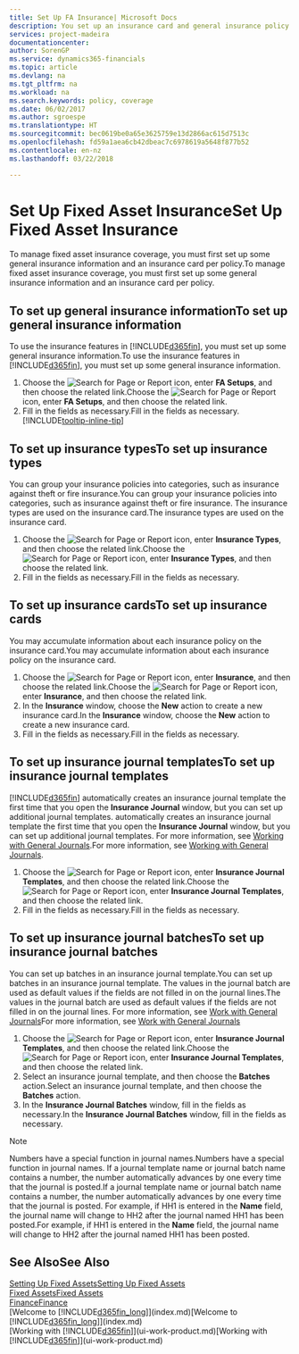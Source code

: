 ```yaml
---
title: Set Up FA Insurance| Microsoft Docs
description: You set up an insurance card and general insurance policy information to manage fixed asset insurance coverage.
services: project-madeira
documentationcenter: 
author: SorenGP
ms.service: dynamics365-financials
ms.topic: article
ms.devlang: na
ms.tgt_pltfrm: na
ms.workload: na
ms.search.keywords: policy, coverage
ms.date: 06/02/2017
ms.author: sgroespe
ms.translationtype: HT
ms.sourcegitcommit: bec0619be0a65e3625759e13d2866ac615d7513c
ms.openlocfilehash: fd59a1aea6cb42dbeac7c6978619a5648f877b52
ms.contentlocale: en-nz
ms.lasthandoff: 03/22/2018

---
```

# <a name="set-up-fixed-asset-insurance"></a><span data-ttu-id="5a6b3-103">Set Up Fixed Asset Insurance</span><span class="sxs-lookup"><span data-stu-id="5a6b3-103">Set Up Fixed Asset Insurance</span></span>
<span data-ttu-id="5a6b3-104">To manage fixed asset insurance coverage, you must first set up some general insurance information and an insurance card per policy.</span><span class="sxs-lookup"><span data-stu-id="5a6b3-104">To manage fixed asset insurance coverage, you must first set up some general insurance information and an insurance card per policy.</span></span>

## <a name="to-set-up-general-insurance-information"></a><span data-ttu-id="5a6b3-105">To set up general insurance information</span><span class="sxs-lookup"><span data-stu-id="5a6b3-105">To set up general insurance information</span></span>
<span data-ttu-id="5a6b3-106">To use the insurance features in [!INCLUDE[d365fin](includes/d365fin_md.md)], you must set up some general insurance information.</span><span class="sxs-lookup"><span data-stu-id="5a6b3-106">To use the insurance features in [!INCLUDE[d365fin](includes/d365fin_md.md)], you must set up some general insurance information.</span></span>  

1. <span data-ttu-id="5a6b3-107">Choose the ![Search for Page or Report](media/ui-search/search_small.png "Search for Page or Report icon") icon, enter **FA Setups**, and then choose the related link.</span><span class="sxs-lookup"><span data-stu-id="5a6b3-107">Choose the ![Search for Page or Report](media/ui-search/search_small.png "Search for Page or Report icon") icon, enter **FA Setups**, and then choose the related link.</span></span>  
2. <span data-ttu-id="5a6b3-108">Fill in the fields as necessary.</span><span class="sxs-lookup"><span data-stu-id="5a6b3-108">Fill in the fields as necessary.</span></span> [!INCLUDE[tooltip-inline-tip](includes/tooltip-inline-tip_md.md)]  

## <a name="to-set-up-insurance-types"></a><span data-ttu-id="5a6b3-109">To set up insurance types</span><span class="sxs-lookup"><span data-stu-id="5a6b3-109">To set up insurance types</span></span>
<span data-ttu-id="5a6b3-110">You can group your insurance policies into categories, such as insurance against theft or fire insurance.</span><span class="sxs-lookup"><span data-stu-id="5a6b3-110">You can group your insurance policies into categories, such as insurance against theft or fire insurance.</span></span> <span data-ttu-id="5a6b3-111">The insurance types are used on the insurance card.</span><span class="sxs-lookup"><span data-stu-id="5a6b3-111">The insurance types are used on the insurance card.</span></span>

1. <span data-ttu-id="5a6b3-112">Choose the ![Search for Page or Report](media/ui-search/search_small.png "Search for Page or Report icon") icon, enter **Insurance Types**, and then choose the related link.</span><span class="sxs-lookup"><span data-stu-id="5a6b3-112">Choose the ![Search for Page or Report](media/ui-search/search_small.png "Search for Page or Report icon") icon, enter **Insurance Types**, and then choose the related link.</span></span>  
2. <span data-ttu-id="5a6b3-113">Fill in the fields as necessary.</span><span class="sxs-lookup"><span data-stu-id="5a6b3-113">Fill in the fields as necessary.</span></span>

## <a name="to-set-up-insurance-cards"></a><span data-ttu-id="5a6b3-114">To set up insurance cards</span><span class="sxs-lookup"><span data-stu-id="5a6b3-114">To set up insurance cards</span></span>
<span data-ttu-id="5a6b3-115">You may accumulate information about each insurance policy on the insurance card.</span><span class="sxs-lookup"><span data-stu-id="5a6b3-115">You may accumulate information about each insurance policy on the insurance card.</span></span>  

1. <span data-ttu-id="5a6b3-116">Choose the ![Search for Page or Report](media/ui-search/search_small.png "Search for Page or Report icon") icon, enter **Insurance**, and then choose the related link.</span><span class="sxs-lookup"><span data-stu-id="5a6b3-116">Choose the ![Search for Page or Report](media/ui-search/search_small.png "Search for Page or Report icon") icon, enter **Insurance**, and then choose the related link.</span></span>  
2. <span data-ttu-id="5a6b3-117">In the **Insurance** window, choose the **New** action to create a  new insurance card.</span><span class="sxs-lookup"><span data-stu-id="5a6b3-117">In the **Insurance** window, choose the **New** action to create a  new insurance card.</span></span>  
3. <span data-ttu-id="5a6b3-118">Fill in the fields as necessary.</span><span class="sxs-lookup"><span data-stu-id="5a6b3-118">Fill in the fields as necessary.</span></span>

## <a name="to-set-up-insurance-journal-templates"></a><span data-ttu-id="5a6b3-119">To set up insurance journal templates</span><span class="sxs-lookup"><span data-stu-id="5a6b3-119">To set up insurance journal templates</span></span>
[!INCLUDE[d365fin](includes/d365fin_md.md)]<span data-ttu-id="5a6b3-120"> automatically creates an insurance journal template the first time that you open the **Insurance Journal** window, but you can set up additional journal templates.</span><span class="sxs-lookup"><span data-stu-id="5a6b3-120"> automatically creates an insurance journal template the first time that you open the **Insurance Journal** window, but you can set up additional journal templates.</span></span> <span data-ttu-id="5a6b3-121">For more information, see [Working with General Journals](ui-work-general-journals.md).</span><span class="sxs-lookup"><span data-stu-id="5a6b3-121">For more information, see [Working with General Journals](ui-work-general-journals.md).</span></span>  

1. <span data-ttu-id="5a6b3-122">Choose the ![Search for Page or Report](media/ui-search/search_small.png "Search for Page or Report icon") icon, enter **Insurance Journal Templates**, and then choose the related link.</span><span class="sxs-lookup"><span data-stu-id="5a6b3-122">Choose the ![Search for Page or Report](media/ui-search/search_small.png "Search for Page or Report icon") icon, enter **Insurance Journal Templates**, and then choose the related link.</span></span>  
2. <span data-ttu-id="5a6b3-123">Fill in the fields as necessary.</span><span class="sxs-lookup"><span data-stu-id="5a6b3-123">Fill in the fields as necessary.</span></span>

## <a name="to-set-up-insurance-journal-batches"></a><span data-ttu-id="5a6b3-124">To set up insurance journal batches</span><span class="sxs-lookup"><span data-stu-id="5a6b3-124">To set up insurance journal batches</span></span>
<span data-ttu-id="5a6b3-125">You can set up batches in an insurance journal template.</span><span class="sxs-lookup"><span data-stu-id="5a6b3-125">You can set up batches in an insurance journal template.</span></span> <span data-ttu-id="5a6b3-126">The values in the journal batch are used as default values if the fields are not filled in on the journal lines.</span><span class="sxs-lookup"><span data-stu-id="5a6b3-126">The values in the journal batch are used as default values if the fields are not filled in on the journal lines.</span></span> <span data-ttu-id="5a6b3-127">For more information, see [Work with General Journals](ui-work-general-journals.md)</span><span class="sxs-lookup"><span data-stu-id="5a6b3-127">For more information, see [Work with General Journals](ui-work-general-journals.md)</span></span>  

1. <span data-ttu-id="5a6b3-128">Choose the ![Search for Page or Report](media/ui-search/search_small.png "Search for Page or Report icon") icon, enter **Insurance Journal Templates**, and then choose the related link.</span><span class="sxs-lookup"><span data-stu-id="5a6b3-128">Choose the ![Search for Page or Report](media/ui-search/search_small.png "Search for Page or Report icon") icon, enter **Insurance Journal Templates**, and then choose the related link.</span></span>  
2. <span data-ttu-id="5a6b3-129">Select an insurance journal template, and then choose the **Batches** action.</span><span class="sxs-lookup"><span data-stu-id="5a6b3-129">Select an insurance journal template, and then choose the **Batches** action.</span></span>
3. <span data-ttu-id="5a6b3-130">In the **Insurance Journal Batches** window, fill in the fields as necessary.</span><span class="sxs-lookup"><span data-stu-id="5a6b3-130">In the **Insurance Journal Batches** window, fill in the fields as necessary.</span></span>

> [!NOTE]  
>   <span data-ttu-id="5a6b3-131">Numbers have a special function in journal names.</span><span class="sxs-lookup"><span data-stu-id="5a6b3-131">Numbers have a special function in journal names.</span></span> <span data-ttu-id="5a6b3-132">If a journal template name or journal batch name contains a number, the number automatically advances by one every time that the journal is posted.</span><span class="sxs-lookup"><span data-stu-id="5a6b3-132">If a journal template name or journal batch name contains a number, the number automatically advances by one every time that the journal is posted.</span></span> <span data-ttu-id="5a6b3-133">For example, if HH1 is entered in the **Name** field, the journal name will change to HH2 after the journal named HH1 has been posted.</span><span class="sxs-lookup"><span data-stu-id="5a6b3-133">For example, if HH1 is entered in the **Name** field, the journal name will change to HH2 after the journal named HH1 has been posted.</span></span>

## <a name="see-also"></a><span data-ttu-id="5a6b3-134">See Also</span><span class="sxs-lookup"><span data-stu-id="5a6b3-134">See Also</span></span>
[<span data-ttu-id="5a6b3-135">Setting Up Fixed Assets</span><span class="sxs-lookup"><span data-stu-id="5a6b3-135">Setting Up Fixed Assets</span></span>](fa-setup.md)  
[<span data-ttu-id="5a6b3-136">Fixed Assets</span><span class="sxs-lookup"><span data-stu-id="5a6b3-136">Fixed Assets</span></span>](fa-manage.md)  
[<span data-ttu-id="5a6b3-137">Finance</span><span class="sxs-lookup"><span data-stu-id="5a6b3-137">Finance</span></span>](finance.md)  
<span data-ttu-id="5a6b3-138">[Welcome to [!INCLUDE[d365fin_long](includes/d365fin_long_md.md)]](index.md)</span><span class="sxs-lookup"><span data-stu-id="5a6b3-138">[Welcome to [!INCLUDE[d365fin_long](includes/d365fin_long_md.md)]](index.md)</span></span>  
<span data-ttu-id="5a6b3-139">[Working with [!INCLUDE[d365fin](includes/d365fin_md.md)]](ui-work-product.md)</span><span class="sxs-lookup"><span data-stu-id="5a6b3-139">[Working with [!INCLUDE[d365fin](includes/d365fin_md.md)]](ui-work-product.md)</span></span>

